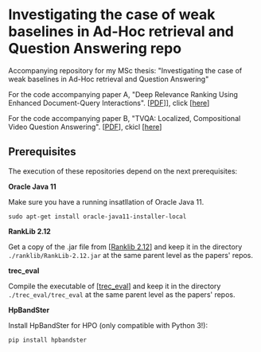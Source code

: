# Investigating the case of weak baselines in Ad-Hoc retrieval and Question Answering repo

Accompanying repository for my MSc thesis: "Investigating the case of weak baselines in Ad-Hoc retrieval and Question Answering"

For the code accompanying paper A, "Deep Relevance Ranking Using Enhanced Document-Query Interactions". [[PDF](http://nlp.cs.aueb.gr/pubs/emnlp2018.pdf)]], click [[here](https://github.com/fj-morales/deep-relevance-ranking)]

For the code accompanying paper B, "TVQA: Localized, Compositional Video Question Answering". [[PDF](https://www.aclweb.org/anthology/D18-1167.pdf)], ckicl [[here](https://github.com/fj-morales/TVQA)]

## Prerequisites

The execution of these repositories depend on the next prerequisites:

**Oracle Java 11**

Make sure you have a running insatllation of Oracle Java 11.

`sudo apt-get install oracle-java11-installer-local`

**RankLib 2.12**

Get a copy of the .jar file from [[Ranklib 2.12](https://sourceforge.net/projects/lemur/files/lemur/RankLib-2.12/RankLib-2.12.jar/download)] and keep it in the directory `./ranklib/RankLib-2.12.jar` at the same parent level as the papers' repos.

**trec_eval**

Compile the executable of [[trec_eval](https://github.com/usnistgov/trec_eval)] and keep it in the directory `./trec_eval/trec_eval` at the same parent level as the papers' repos.

**HpBandSter**

Install HpBandSter for HPO (only compatible with Python 3!):

`pip install hpbandster`
